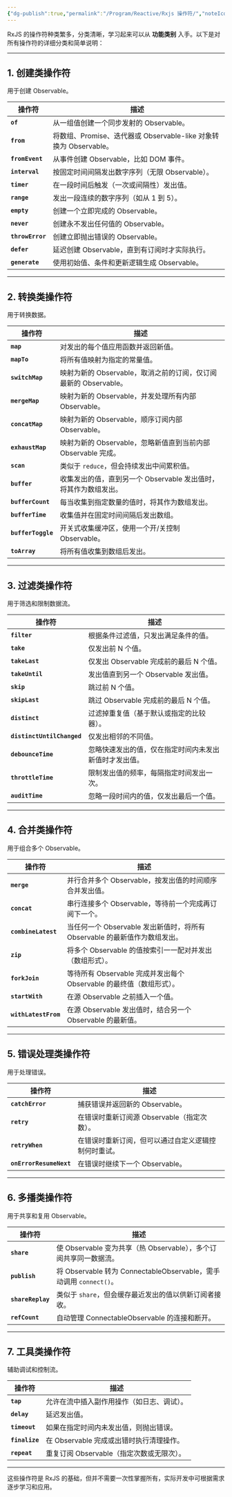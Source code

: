 ```yaml
---
{"dg-publish":true,"permalink":"/Program/Reactive/Rxjs 操作符/","noteIcon":"","created":"2025-03-06T21:28:25.982+08:00"}
---
```


RxJS 的操作符种类繁多，分类清晰，学习起来可以从 **功能类别** 入手。以下是对所有操作符的详细分类和简单说明：

---

## **1. 创建类操作符**
用于创建 Observable。

| 操作符           | 描述                                                                 |
|------------------|----------------------------------------------------------------------|
| **`of`**         | 从一组值创建一个同步发射的 Observable。                              |
| **`from`**       | 将数组、Promise、迭代器或 Observable-like 对象转换为 Observable。     |
| **`fromEvent`**  | 从事件创建 Observable，比如 DOM 事件。                               |
| **`interval`**   | 按固定时间间隔发出数字序列（无限 Observable）。                      |
| **`timer`**      | 在一段时间后触发（一次或间隔性）发出值。                             |
| **`range`**      | 发出一段连续的数字序列（如从 1 到 5）。                              |
| **`empty`**      | 创建一个立即完成的 Observable。                                       |
| **`never`**      | 创建永不发出任何值的 Observable。                                     |
| **`throwError`** | 创建立即抛出错误的 Observable。                                       |
| **`defer`**      | 延迟创建 Observable，直到有订阅时才实际执行。                         |
| **`generate`**   | 使用初始值、条件和更新逻辑生成 Observable。                           |

---

## **2. 转换类操作符**
用于转换数据。

| 操作符            | 描述                                                                 |
|-------------------|----------------------------------------------------------------------|
| **`map`**         | 对发出的每个值应用函数并返回新值。                                    |
| **`mapTo`**       | 将所有值映射为指定的常量值。                                          |
| **`switchMap`**   | 映射为新的 Observable，取消之前的订阅，仅订阅最新的 Observable。       |
| **`mergeMap`**    | 映射为新的 Observable，并发处理所有内部 Observable。                  |
| **`concatMap`**   | 映射为新的 Observable，顺序订阅内部 Observable。                      |
| **`exhaustMap`**  | 映射为新的 Observable，忽略新值直到当前内部 Observable 完成。          |
| **`scan`**        | 类似于 `reduce`，但会持续发出中间累积值。                              |
| **`buffer`**      | 收集发出的值，直到另一个 Observable 发出值时，将其作为数组发出。        |
| **`bufferCount`** | 每当收集到指定数量的值时，将其作为数组发出。                           |
| **`bufferTime`**  | 收集值并在固定时间间隔后发出数组。                                    |
| **`bufferToggle`**| 开关式收集缓冲区，使用一个开/关控制 Observable。                       |
| **`toArray`**     | 将所有值收集到数组后发出。                                            |

---

## **3. 过滤类操作符**
用于筛选和限制数据流。

| 操作符           | 描述                                                                 |
|------------------|----------------------------------------------------------------------|
| **`filter`**     | 根据条件过滤值，只发出满足条件的值。                                  |
| **`take`**       | 仅发出前 N 个值。                                                    |
| **`takeLast`**   | 仅发出 Observable 完成前的最后 N 个值。                               |
| **`takeUntil`**  | 发出值直到另一个 Observable 发出值。                                   |
| **`skip`**       | 跳过前 N 个值。                                                      |
| **`skipLast`**   | 跳过 Observable 完成前的最后 N 个值。                                 |
| **`distinct`**   | 过滤掉重复值（基于默认或指定的比较器）。                              |
| **`distinctUntilChanged`** | 仅发出相邻的不同值。                                         |
| **`debounceTime`**| 忽略快速发出的值，仅在指定时间内未发出新值时才发出值。                 |
| **`throttleTime`**| 限制发出值的频率，每隔指定时间发出一次。                              |
| **`auditTime`**  | 忽略一段时间内的值，仅发出最后一个值。                                 |

---

## **4. 合并类操作符**
用于组合多个 Observable。

| 操作符           | 描述                                                                 |
|------------------|----------------------------------------------------------------------|
| **`merge`**      | 并行合并多个 Observable，按发出值的时间顺序合并发出值。               |
| **`concat`**     | 串行连接多个 Observable，等待前一个完成再订阅下一个。                 |
| **`combineLatest`**| 当任何一个 Observable 发出新值时，将所有 Observable 的最新值作为数组发出。 |
| **`zip`**        | 将多个 Observable 的值按索引一一配对并发出（数组形式）。               |
| **`forkJoin`**   | 等待所有 Observable 完成并发出每个 Observable 的最终值（数组形式）。   |
| **`startWith`**  | 在源 Observable 之前插入一个值。                                      |
| **`withLatestFrom`** | 在源 Observable 发出值时，结合另一个 Observable 的最新值。          |

---

## **5. 错误处理类操作符**
用于处理错误。

| 操作符           | 描述                                                                 |
|------------------|----------------------------------------------------------------------|
| **`catchError`** | 捕获错误并返回新的 Observable。                                       |
| **`retry`**      | 在错误时重新订阅源 Observable（指定次数）。                          |
| **`retryWhen`**  | 在错误时重新订阅，但可以通过自定义逻辑控制何时重试。                   |
| **`onErrorResumeNext`** | 在错误时继续下一个 Observable。                                  |

---

## **6. 多播类操作符**
用于共享和复用 Observable。

| 操作符           | 描述                                                                 |
|------------------|----------------------------------------------------------------------|
| **`share`**      | 使 Observable 变为共享（热 Observable），多个订阅共享同一数据流。      |
| **`publish`**    | 将 Observable 转为 ConnectableObservable，需手动调用 `connect()`。     |
| **`shareReplay`**| 类似于 `share`，但会缓存最近发出的值以供新订阅者接收。                 |
| **`refCount`**   | 自动管理 ConnectableObservable 的连接和断开。                         |

---

## **7. 工具类操作符**
辅助调试和控制流。

| 操作符           | 描述                                                                 |
|------------------|----------------------------------------------------------------------|
| **`tap`**        | 允许在流中插入副作用操作（如日志、调试）。                             |
| **`delay`**      | 延迟发出值。                                                         |
| **`timeout`**    | 如果在指定时间内未发出值，则抛出错误。                                |
| **`finalize`**   | 在 Observable 完成或出错时执行清理操作。                               |
| **`repeat`**     | 重复订阅 Observable（指定次数或无限次）。                             |

---

这些操作符是 RxJS 的基础，但并不需要一次性掌握所有，实际开发中可根据需求逐步学习和应用。